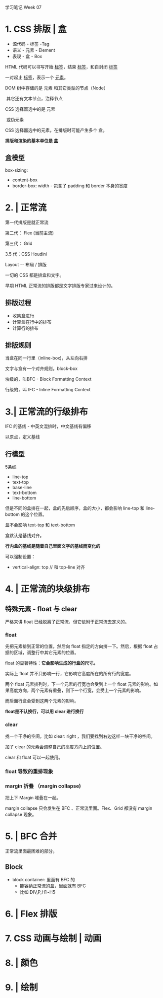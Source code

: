 学习笔记 Week 07



# 1. CSS 排版 | 盒

* 源代码 - 标签 -Tag
* 语义 - 元素 - Element
* 表现 - 盒 - Box

HTML 代码可以书写开始 <u>标签</u>，结束  <u>标签</u>，和自封闭 <u>标签</u>

一对起止 <u>标签</u>，表示一个 <u>元素</u>。

DOM 树中存储的是 元素 和其它类型的节点（Node）

​	其它还有文本节点，注释节点

CSS 选择器选中的是 元素

​	或伪元素

CSS 选择器选中的元素，在排版时可能产生多个 盒。

**排版和渲染的基本单位是 <u>盒</u>**

## 盒模型

box-sizing:

* content-box
* border-box: width - 包含了 padding 和 border 本身的宽度

# 2. | 正常流

第一代排版是就正常流

第二代： Flex (当前主流)

第三代： Grid

3.5 代：CSS Houdini

Layout -- 布局 / 排版

一切的 CSS 都是排盒和文字。

早期 HTML 正常流的排版都是文字排版专家过来设计的。

## 排版过程

* 收集盒进行
* 计算盒在行中的排布
* 计算行的排布

## 排版规则

当盒在同一行里（inline-box)，从左向右排

文字与盒有一个对齐规则，block-box

块级的，叫BFC - Block Formatting Context

行级的，叫 IFC - Inline Formatting Context



# 3.| 正常流的行级排布

IFC 的基线 - 中英文混排时，中文基线有偏移

以原点，定义基线

## 行模型

5条线

* line-top
* text-top
* base-line
* text-bottom
* line-bottom

但是不同的盒排在一起，盒的先后顺序，盒的大小，都会影响 line-top 和 line-bottom 的这个位置。

盒不会影响 text-top 和 text-bottom

盒默认是基线对齐。

**行内盒的基线是随着自己里面文字的基线而变化的**

可以强制设置：

* vertical-align: top  // 和 top-line 对齐

# 4. | 正常流的块级排布

## 特殊元素 - float 与 clear

严格来讲 float 已经脱离了正常流，但它依附于正常流去定义的。

### float

先把元素排到正常的位置，然后向 float 指定的方向挤一下。然后，根据 float 占据的区域，调整行中其它元素的位置。

float 的显著特性：**它会影响生成的行盒的尺寸。**

实际上 float 并不只影响一行，它影响它高度所在的所有行的宽度。

两个 float 元素排列时，下一个元素的行宽也会受到上一个 float 元素的影响。如果高度方向，两个元素有重叠，则下一个行宽，会受上一个元素的影响。

而后面行盒会受到这两个元素的影响。

**float是不认换行，可以用 clear 进行换行**

### clear 

找一个干净的空间，比如 clear: right ，我们要找到右边这样一块干净的空间。

加了 clear 的元素会调整自己的高度方向上的位置。

clear 和 float 可以一起使用。

### float 导致的重排现象

### margin 折叠 （margin collapse)

把上下 Margin 堆叠在一起。

margin collapse 只会发生在 BFC 、正常流里面。Flex、Grid 都没有 margin collapse 现象。



# 5. | BFC 合并

正常流里面最困难的部分。

## Block

* block container: 里面有 BFC 的
  * 能容纳正常流的盒，里面就有 BFC
  * 比如 DIV,P,H1~H5



# 6. | Flex 排版

# 7. CSS 动画与绘制 | 动画

# 8. | 颜色

# 9. | 绘制

